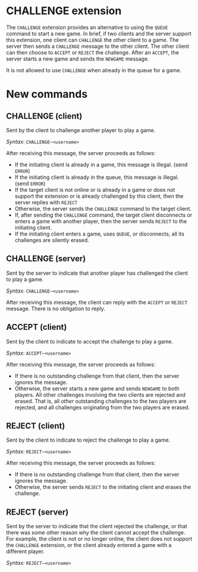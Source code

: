 # CHALLENGE extension

The `CHALLENGE` extension provides an alternative to using the `QUEUE` command to start a new game. In brief, if two clients and the server support this extension, one client can `CHALLENGE` the other client to a game. The server then sends a `CHALLENGE` message to the other client. The other client can then choose to `ACCEPT` or `REJECT` the challenge. After an `ACCEPT`, the server starts a new game and sends the `NEWGAME` message.

It is not allowed to use `CHALLENGE` when already in the queue for a game.

# New commands

## CHALLENGE (client)

Sent by the client to challenge another player to play a game.

*Syntax*: `CHALLENGE~<username>`

After receiving this message, the server proceeds as follows:
* If the initiating client is already in a game, this message is illegal. (send `ERROR`)
* If the initiating client is already in the queue, this message is illegal. (send `ERROR`)
* If the target client is not online or is already in a game or does not support the extension or is already challenged by this client, then the server replies with `REJECT`
* Otherwise, the server sends the `CHALLENGE` command to the target client.
* If, after sending the `CHALLENGE` command, the target client disconnects or enters a game with another player, then the server sends `REJECT` to the initiating client.
* If the initiating client enters a game, uses `QUEUE`, or disconnects, all its challenges are silently erased.

## CHALLENGE (server)

Sent by the server to indicate that another player has challenged the client to play a game.

*Syntax:* `CHALLENGE~<username>`

After receiving this message, the client can reply with the `ACCEPT` or `REJECT` message. There is no obligation to reply.

## ACCEPT (client)

Sent by the client to indicate to accept the challenge to play a game.

*Syntax:* `ACCEPT~<username>`

After receiving this message, the server proceeds as follows:
* If there is no outstanding challenge from that client, then the server ignores the message.
* Otherwise, the server starts a new game and sends `NEWGAME` to both players. All other challenges involving the two clients are rejected and erased. That is, all *other* outstanding challenges to the two players are rejected, and all challenges originating from the two players are erased.

## REJECT (client)

Sent by the client to indicate to reject the challenge to play a game.

*Syntax:* `REJECT~<username>`

After receiving this message, the server proceeds as follows:
* If there is no outstanding challenge from that client, then the server ignores the message.
* Otherwise, the server sends `REJECT` to the initiating client and erases the challenge.

## REJECT (server)

Sent by the server to indicate that the client rejected the challenge, or that there was some other reason why the client cannot accept the challenge. For example, the client is not or no longer online, the client does not support the `CHALLENGE` extension, or the client already entered a game with a different player.

*Syntax:* `REJECT~<username>`

